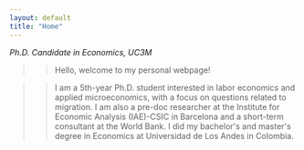 ```yaml
---
layout: default
title: "Home"
---
```


*Ph.D. Candidate in Economics, UC3M*

>>Hello, welcome to my personal webpage! 

>>I am a 5th-year Ph.D. student interested in labor economics and applied microeconomics, with a focus on questions related to migration. I am also a pre-doc researcher at the Institute for Economic Analysis (IAE)-CSIC in Barcelona and a short-term consultant at the World Bank. I did my bachelor's and master's degree in Economics at Universidad de Los Andes in Colombia. 
